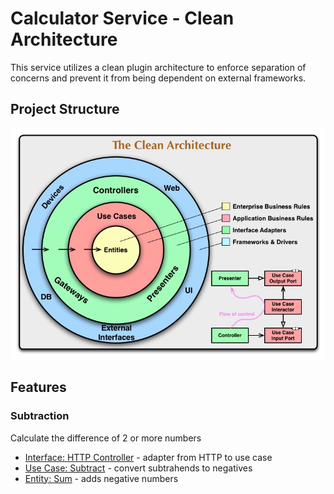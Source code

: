 # Calculator Service - Clean Architecture

This service utilizes a clean plugin architecture to enforce separation of concerns and prevent it from being dependent on external frameworks.

## Project Structure

![Clean Architecture](../assets/images/clean-architecture.jpg)

## Features

### Subtraction

Calculate the difference of 2 or more numbers
- [Interface: HTTP Controller](interfaces/controllers/get-difference.ts) - adapter from HTTP to use case
- [Use Case: Subtract](use-cases/subtract.ts) - convert subtrahends to negatives
- [Entity: Sum](entities/sum.ts) - adds negative numbers
